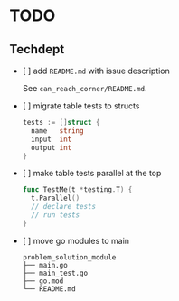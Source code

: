 # TODO

## Techdept

* \[ ] add `README.md` with issue description

  See `can_reach_corner/README.md`.

* \[ ] migrate table tests to structs

  ```go
  tests := []struct {
    name   string
    input  int
    output int
  }
  ```

* \[ ] make table tests parallel at the top

  ```go
  func TestMe(t *testing.T) {
    t.Parallel()
    // declare tests
    // run tests
  }
  ```

* \[ ] move go modules to main

  ```shell
  problem_solution_module
  ├── main.go
  ├── main_test.go
  ├── go.mod
  └── README.md
  ```
